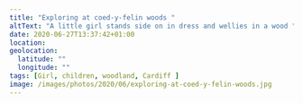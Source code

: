 ```yaml
---
title: "Exploring at coed-y-felin woods "
altText: "A little girl stands side on in dress and wellies in a wood "
date: 2020-06-27T13:37:42+01:00
location: 
geolocation: 
  latitude: ""
  longitude: ""
tags: [Girl, children, woodland, Cardiff ]
image: /images/photos/2020/06/exploring-at-coed-y-felin-woods.jpg
---
```

